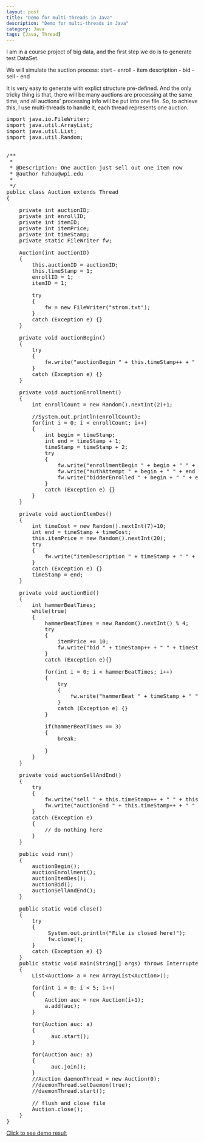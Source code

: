 ```yaml
---
layout: post
title: "Demo for multi-threads in Java"
description: "Demo for multi-threads in Java"
category: Java
tags: [Java, Thread]
---
```


I am in a course project of big data, and the first step we do is to generate test DataSet.     

We will simulate the auction process: start - enroll - item description - bid - sell - end      

It is very easy to generate with explict structure pre-defined. And the only tricky thing is that, there will be many auctions are processing at the same time, and all auctions' processing info will be put into one file. So, to achieve this, I use multi-threads to handle it, each thread represents one auction.  

<pre class="brush:java">
import java.io.FileWriter;
import java.util.ArrayList;
import java.util.List;
import java.util.Random;


/**
 * 
 * @Description: One auction just sell out one item now
 * @author hzhou@wpi.edu
 *
 */
public class Auction extends Thread
{

    private int auctionID;
    private int enrollID;
    private int itemID;
    private int itemPrice;
    private int timeStamp;
    private static FileWriter fw;
    
    Auction(int auctionID)
    {
    	this.auctionID = auctionID;
    	this.timeStamp = 1;
    	enrollID = 1;
        itemID = 1;
        
    	try 
    	{ 
    		fw = new FileWriter("strom.txt"); 
    	} 
    	catch (Exception e) {}
    }
    
    private void auctionBegin()
    {
    	try 
    	{ 
    		fw.write("auctionBegin " + this.timeStamp++ + " " + this.timeStamp++ +" auctionID " + this.auctionID + " nothing 0 nothing 0 nothing 0\r\n");
    	} 
    	catch (Exception e) {}
    }
    
    private void auctionEnrollment()
    {
    	int enrollCount = new Random().nextInt(2)+1;
    	
    	//System.out.println(enrollCount);
    	for(int i = 0; i &lt; enrollCount; i++)
    	{
    		int begin = timeStamp;
        	int end = timeStamp + 1;
        	timeStamp = timeStamp + 2;
    		try 
        	{
        		fw.write("enrollmentBegin " + begin + " " + end +" auctionID " + this.auctionID + " enrollID " + this.enrollID + " nothing 0 nothing 0\r\n");
        		fw.write("authAttempt " + begin + " " + end +" auctionID " + this.auctionID + " enrollID " + this.enrollID + " nothing 0 nothing 0\r\n");
        		fw.write("bidderEnrolled " + begin + " " + end +" auctionID " + this.auctionID + " enrollID " + this.enrollID + " nothing 0 nothing 0\r\n");
        	} 
        	catch (Exception e) {}
    	}
    }
    
    private void auctionItemDes()
    {
    	int timeCost = new Random().nextInt(7)+10;
    	int end = timeStamp + timeCost;
    	this.itemPrice = new Random().nextInt(20);
    	try 
    	{
    		fw.write("itemDescription " + timeStamp + " " + end +" auctionID " + this.auctionID + " nothing 0 itemID  " + this.itemID + " price "+itemPrice+"\r\n");
    	} 
    	catch (Exception e) {}
    	timeStamp = end;
    }
    
    private void auctionBid()
    {
    	int hammerBeatTimes;
    	while(true)
    	{
	    	hammerBeatTimes = new Random().nextInt() % 4;
	    	try 
	    	{
	    		itemPrice += 10;
	    		fw.write("bid " + timeStamp++ + " " + timeStamp++ +" auctionID " + this.auctionID + " nothing 0 itemID  " + this.itemID + " price "+itemPrice+"\r\n");
	    	} 
	    	catch (Exception e){}
	    	
	    	for(int i = 0; i &lt; hammerBeatTimes; i++)
	    	{
	    		try 
		    	{
		    		fw.write("hammerBeat " + timeStamp + " " + timeStamp++ +" auctionID " + this.auctionID + " nothing 0 itemID  " + this.itemID + " nothing 0\r\n");
		    	} 
		    	catch (Exception e) {}
	    	}
	    	
	    	if(hammerBeatTimes == 3)
	    	{
	    		break;

	    	}
    	}
    }

    private void auctionSellAndEnd()
    {
    	try 
    	{
    		fw.write("sell " + this.timeStamp++ + " " + this.timeStamp++ +" auctionID " + this.auctionID + " nothing 0 itemID "+ this.itemID +" nothing 0\r\n");
    		fw.write("auctionEnd " + this.timeStamp++ + " " + this.timeStamp++ +" auctionID " + this.auctionID + " nothing 0 nothing 0 nothing 0\r\n");
	    } 
		catch (Exception e) 
		{
			// do nothing here
		}
    }
    
    public void run() 
    {
    	auctionBegin();
    	auctionEnrollment();
    	auctionItemDes();
    	auctionBid();
    	auctionSellAndEnd();
    }
    
    public static void close()
    {
    	try 
    	{ 
    		 System.out.println("File is closed here!");
    		 fw.close(); 
    	} 
    	catch (Exception e) {}
    }
    public static void main(String[] args) throws InterruptedException 
    {
    	List&lt;Auction> a = new ArrayList&lt;Auction>();
    	
    	for(int i = 0; i &lt; 5; i++)
    	{
    		Auction auc = new Auction(i+1);
            a.add(auc);
    	}
    	
    	for(Auction auc: a)
    	{
    		  auc.start();
    	}
    	
    	for(Auction auc: a)
    	{
    		  auc.join();
    	}
    	//Auction daemonThread = new Auction(0);
    	//daemonThread.setDaemon(true);
    	//daemonThread.start();
    	
    	// flush and close file
    	Auction.close(); 
    }
}
</pre>

[Click to see demo result](https://github.com/zhouhao/CS525-Big-Data-Course-Project/blob/master/ProjectFinal/TestDataGenerator/strom.txt)